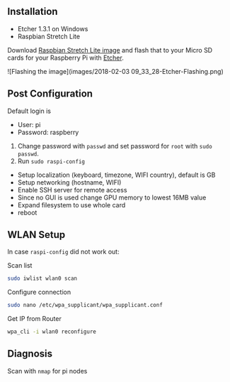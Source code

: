 
## Installation

- Etcher 1.3.1 on Windows 
- Raspbian Stretch Lite

Download [Raspbian Stretch Lite image](https://www.raspberrypi.org/downloads/raspbian/) and flash that to your Micro SD cards for your Raspberry Pi with [Etcher](https://etcher.io/).

![Flashing the image](images/2018-02-03 09_33_28-Etcher-Flashing.png)

## Post Configuration

Default login is

- User: pi
- Password: raspberry

1. Change password with `passwd` and set password for `root` with `sudo passwd`.
2. Run `sudo raspi-config`
 - Setup localization (keyboard, timezone, WIFI country), default is GB
 - Setup networking (hostname, WIFI)
 - Enable SSH server for remote access
 - Since no GUI is used change GPU memory to lowest 16MB value
 - Expand filesystem to use whole card
 - reboot
 
## WLAN Setup

In case `raspi-config` did not work out:

Scan list
```bash
sudo iwlist wlan0 scan
```

Configure connection
```bash
sudo nano /etc/wpa_supplicant/wpa_supplicant.conf
```

Get IP from Router
```bash
wpa_cli -i wlan0 reconfigure
```

## Diagnosis

Scan with `nmap` for pi nodes 